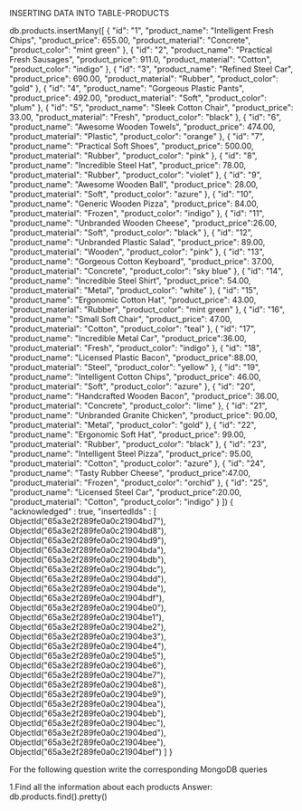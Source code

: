 INSERTING DATA INTO TABLE-PRODUCTS

db.products.insertMany([
         {
             "id": "1",
             "product_name": "Intelligent Fresh Chips",
             "product_price": 655.00,
             "product_material": "Concrete",
             "product_color": "mint green"
         },
         {
             "id": "2",
             "product_name": "Practical Fresh Sausages",
             "product_price": 911.0,
             "product_material": "Cotton",
             "product_color": "indigo"
         },
         {
             "id": "3",
             "product_name": "Refined Steel Car",
             "product_price": 690.00,
             "product_material": "Rubber",
             "product_color": "gold"
         },
         {
             "id": "4",
             "product_name": "Gorgeous Plastic Pants",
             "product_price": 492.00,
             "product_material": "Soft",
             "product_color": "plum"
         },
         {
             "id": "5",
             "product_name": "Sleek Cotton Chair",
             "product_price": 33.00,
             "product_material": "Fresh",
             "product_color": "black"
         },
         {
             "id": "6",
             "product_name": "Awesome Wooden Towels",
             "product_price": 474.00,
             "product_material": "Plastic",
             "product_color": "orange"
         },
         {
             "id": "7",
             "product_name": "Practical Soft Shoes",
             "product_price": 500.00,
             "product_material": "Rubber",
             "product_color": "pink"
         },
         {
             "id": "8",
             "product_name": "Incredible Steel Hat",
             "product_price": 78.00,
             "product_material": "Rubber",
             "product_color": "violet"
         },
         {
             "id": "9",
             "product_name": "Awesome Wooden Ball",
             "product_price": 28.00,
             "product_material": "Soft",
             "product_color": "azure"
         },
         {
             "id": "10",
             "product_name": "Generic Wooden Pizza",
             "product_price": 84.00,
             "product_material": "Frozen",
             "product_color": "indigo"
         },
         {
             "id": "11",
             "product_name": "Unbranded Wooden Cheese",
             "product_price":26.00,
             "product_material": "Soft",
             "product_color": "black"
         },
         {
             "id": "12",
             "product_name": "Unbranded Plastic Salad",
             "product_price": 89.00,
             "product_material": "Wooden",
             "product_color": "pink"
         },
         {
             "id": "13",
             "product_name": "Gorgeous Cotton Keyboard",
             "product_price": 37.00,
             "product_material": "Concrete",
             "product_color": "sky blue"
         },
         {
             "id": "14",
             "product_name": "Incredible Steel Shirt",
             "product_price": 54.00,
             "product_material": "Metal",
             "product_color": "white"
         },
         {
             "id": "15",
             "product_name": "Ergonomic Cotton Hat",
             "product_price": 43.00,
             "product_material": "Rubber",
             "product_color": "mint green"
         },
         {
             "id": "16",
             "product_name": "Small Soft Chair",
             "product_price": 47.00,
             "product_material": "Cotton",
             "product_color": "teal"
         },
         {
             "id": "17",
             "product_name": "Incredible Metal Car",
             "product_price":36.00,
             "product_material": "Fresh",
             "product_color": "indigo"
         },
         {
             "id": "18",
             "product_name": "Licensed Plastic Bacon",
             "product_price":88.00,
             "product_material": "Steel",
             "product_color": "yellow"
         },
         {
             "id": "19",
             "product_name": "Intelligent Cotton Chips",
             "product_price": 46.00,
             "product_material": "Soft",
             "product_color": "azure"
         },
         {
             "id": "20",
             "product_name": "Handcrafted Wooden Bacon",
             "product_price": 36.00,
             "product_material": "Concrete",
             "product_color": "lime"
         },
         {
             "id": "21",
             "product_name": "Unbranded Granite Chicken",
             "product_price": 90.00,
             "product_material": "Metal",
             "product_color": "gold"
         },
         {
             "id": "22",
             "product_name": "Ergonomic Soft Hat",
             "product_price": 99.00,
             "product_material": "Rubber",
             "product_color": "black"
         },
         {
             "id": "23",
             "product_name": "Intelligent Steel Pizza",
             "product_price": 95.00,
             "product_material": "Cotton",
             "product_color": "azure"
         },
         {
             "id": "24",
             "product_name": "Tasty Rubber Cheese",
             "product_price":47.00,
             "product_material": "Frozen",
             "product_color": "orchid"
         },
         {
             "id": "25",
             "product_name": "Licensed Steel Car",
             "product_price":20.00,
             "product_material": "Cotton",
             "product_color": "indigo"
         }
     ])
    {
            "acknowledged" : true,
            "insertedIds" : [
                    ObjectId("65a3e2f289fe0a0c21904bd7"),
                    ObjectId("65a3e2f289fe0a0c21904bd8"),
                    ObjectId("65a3e2f289fe0a0c21904bd9"),
                    ObjectId("65a3e2f289fe0a0c21904bda"),
                    ObjectId("65a3e2f289fe0a0c21904bdb"),
                    ObjectId("65a3e2f289fe0a0c21904bdc"),
                    ObjectId("65a3e2f289fe0a0c21904bdd"),
                    ObjectId("65a3e2f289fe0a0c21904bde"),
                    ObjectId("65a3e2f289fe0a0c21904bdf"),
                    ObjectId("65a3e2f289fe0a0c21904be0"),
                    ObjectId("65a3e2f289fe0a0c21904be1"),
                    ObjectId("65a3e2f289fe0a0c21904be2"),
                    ObjectId("65a3e2f289fe0a0c21904be3"),
                    ObjectId("65a3e2f289fe0a0c21904be4"),
                    ObjectId("65a3e2f289fe0a0c21904be5"),
                    ObjectId("65a3e2f289fe0a0c21904be6"),
                    ObjectId("65a3e2f289fe0a0c21904be7"),
                    ObjectId("65a3e2f289fe0a0c21904be8"),
                    ObjectId("65a3e2f289fe0a0c21904be9"),
                    ObjectId("65a3e2f289fe0a0c21904bea"),
                    ObjectId("65a3e2f289fe0a0c21904beb"),
                    ObjectId("65a3e2f289fe0a0c21904bec"),
                    ObjectId("65a3e2f289fe0a0c21904bed"),
                    ObjectId("65a3e2f289fe0a0c21904bee"),
                    ObjectId("65a3e2f289fe0a0c21904bef")
            ]
    }


For the following question write the corresponding MongoDB queries

1.Find all the information about each products
Answer: db.products.find().pretty()




